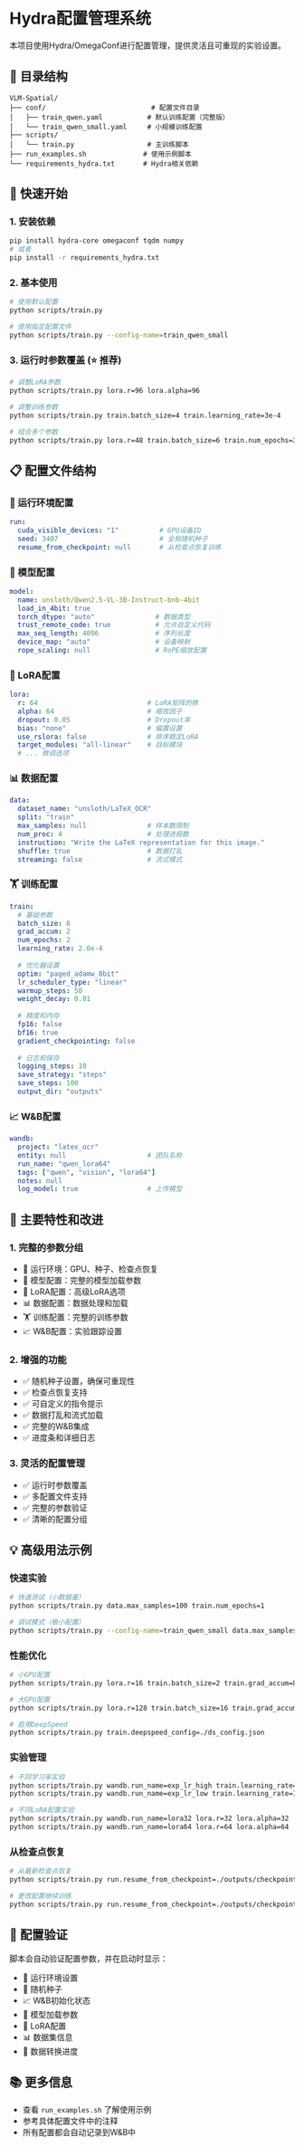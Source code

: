 # Hydra配置管理系统

本项目使用Hydra/OmegaConf进行配置管理，提供灵活且可重现的实验设置。

## 📁 目录结构

```
VLM-Spatial/
├── conf/                          # 配置文件目录
│   ├── train_qwen.yaml           # 默认训练配置（完整版）
│   └── train_qwen_small.yaml     # 小规模训练配置
├── scripts/
│   └── train.py                  # 主训练脚本
├── run_examples.sh              # 使用示例脚本
└── requirements_hydra.txt       # Hydra相关依赖
```

## 🚀 快速开始

### 1. 安装依赖

```bash
pip install hydra-core omegaconf tqdm numpy
# 或者
pip install -r requirements_hydra.txt
```

### 2. 基本使用

```bash
# 使用默认配置
python scripts/train.py

# 使用指定配置文件
python scripts/train.py --config-name=train_qwen_small
```

### 3. 运行时参数覆盖 (⭐ 推荐)

```bash
# 调整LoRA参数
python scripts/train.py lora.r=96 lora.alpha=96

# 调整训练参数
python scripts/train.py train.batch_size=4 train.learning_rate=3e-4

# 组合多个参数
python scripts/train.py lora.r=48 train.batch_size=6 train.num_epochs=3
```

## 📋 配置文件结构

### 🏃 运行环境配置
```yaml
run:
  cuda_visible_devices: "1"          # GPU设备ID
  seed: 3407                         # 全局随机种子
  resume_from_checkpoint: null       # 从检查点恢复训练
```

### 🤖 模型配置
```yaml
model:
  name: unsloth/Qwen2.5-VL-3B-Instruct-bnb-4bit
  load_in_4bit: true
  torch_dtype: "auto"               # 数据类型
  trust_remote_code: true           # 允许自定义代码
  max_seq_length: 4096              # 序列长度
  device_map: "auto"                # 设备映射
  rope_scaling: null                # RoPE缩放配置
```

### 🎯 LoRA配置
```yaml
lora:
  r: 64                           # LoRA矩阵的秩
  alpha: 64                       # 缩放因子
  dropout: 0.05                   # Dropout率
  bias: "none"                    # 偏置设置
  use_rslora: false               # 排序稳定LoRA
  target_modules: "all-linear"    # 目标模块
  # ... 微调选项
```

### 📊 数据配置
```yaml
data:
  dataset_name: "unsloth/LaTeX_OCR"
  split: "train"
  max_samples: null               # 样本数限制
  num_proc: 4                     # 处理进程数
  instruction: "Write the LaTeX representation for this image."
  shuffle: true                   # 数据打乱
  streaming: false                # 流式模式
```

### 🏋️ 训练配置
```yaml
train:
  # 基础参数
  batch_size: 8
  grad_accum: 2
  num_epochs: 2
  learning_rate: 2.0e-4
  
  # 优化器设置
  optim: "paged_adamw_8bit"
  lr_scheduler_type: "linear"
  warmup_steps: 50
  weight_decay: 0.01
  
  # 精度和内存
  fp16: false
  bf16: true
  gradient_checkpointing: false
  
  # 日志和保存
  logging_steps: 10
  save_strategy: "steps"
  save_steps: 100
  output_dir: "outputs"
```

### 📈 W&B配置
```yaml
wandb:
  project: "latex_ocr"
  entity: null                    # 团队名称
  run_name: "qwen_lora64"
  tags: ["qwen", "vision", "lora64"]
  notes: null
  log_model: true                 # 上传模型
```

## 🔧 主要特性和改进

### 1. **完整的参数分组**
- 🏃 运行环境：GPU、种子、检查点恢复
- 🤖 模型配置：完整的模型加载参数
- 🎯 LoRA配置：高级LoRA选项
- 📊 数据配置：数据处理和加载
- 🏋️ 训练配置：完整的训练参数
- 📈 W&B配置：实验跟踪设置

### 2. **增强的功能**
- ✅ 随机种子设置，确保可重现性
- ✅ 检查点恢复支持
- ✅ 可自定义的指令提示
- ✅ 数据打乱和流式加载
- ✅ 完整的W&B集成
- ✅ 进度条和详细日志

### 3. **灵活的配置管理**
- ✅ 运行时参数覆盖
- ✅ 多配置文件支持
- ✅ 完整的参数验证
- ✅ 清晰的配置分组

## 💡 高级用法示例

### 快速实验
```bash
# 快速测试（小数据量）
python scripts/train.py data.max_samples=100 train.num_epochs=1

# 调试模式（极小配置）
python scripts/train.py --config-name=train_qwen_small data.max_samples=10
```

### 性能优化
```bash
# 小GPU配置
python scripts/train.py lora.r=16 train.batch_size=2 train.grad_accum=8

# 大GPU配置  
python scripts/train.py lora.r=128 train.batch_size=16 train.grad_accum=1

# 启用DeepSpeed
python scripts/train.py train.deepspeed_config=./ds_config.json
```

### 实验管理
```bash
# 不同学习率实验
python scripts/train.py wandb.run_name=exp_lr_high train.learning_rate=5e-4
python scripts/train.py wandb.run_name=exp_lr_low train.learning_rate=1e-4

# 不同LoRA配置实验
python scripts/train.py wandb.run_name=lora32 lora.r=32 lora.alpha=32
python scripts/train.py wandb.run_name=lora64 lora.r=64 lora.alpha=64
```

### 从检查点恢复
```bash
# 从最新检查点恢复
python scripts/train.py run.resume_from_checkpoint=./outputs/checkpoint-100

# 更改配置继续训练
python scripts/train.py run.resume_from_checkpoint=./outputs/checkpoint-100 train.learning_rate=1e-4
```

## 🎯 配置验证

脚本会自动验证配置参数，并在启动时显示：
- 🔧 运行环境设置
- 🎲 随机种子
- 📈 W&B初始化状态
- 🚀 模型加载参数
- 🔧 LoRA配置
- 📊 数据集信息
- 🔄 数据转换进度

## 📚 更多信息

- 查看 `run_examples.sh` 了解使用示例
- 参考具体配置文件中的注释
- 所有配置都会自动记录到W&B中 